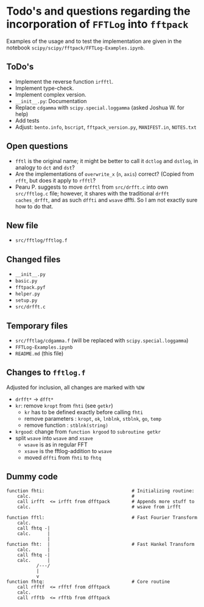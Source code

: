 Todo's and questions regarding the incorporation of `FFTLog` into `fftpack`
===========================================================================

Examples of the usage and to test the implementation are given in the notebook
`scipy/scipy/fftpack/FFTLog-Examples.ipynb`.


ToDo's
------
- Implement the reverse function `irfftl`.
- Implement type-check.
- Implement complex version.
- `__init__.py`: Documentation
- Replace `cdgamma` with `scipy.special.loggamma` (asked Joshua W. for help)
- Add tests
- Adjust: `bento.info`, `bscript`, `fftpack_version.py`, `MANIFEST.in`,
  `NOTES.txt`


Open questions
--------------
- `fftl` is the original name; it might be better to call it `dctlog` and
  `dstlog`, in analogy to `dct` and `dst`?
- Are the implementations of `overwrite_x` (`n`, `axis`) correct? (Copied from
  `rfft`, but does it apply to `rfftl`?
- Pearu P. suggests to move `drfftl` from `src/drfft.c` into own `src/fftlog.c`
  file; however, it shares with the traditional `drfft` `caches_drfft`, and as
  such `dffti` and `wsave` dffti. So I am not exactly sure how to do that.


New file
--------
- `src/fftlog/fftlog.f`


Changed files
-------------
- `__init__.py`
- `basic.py`
- `fftpack.pyf`
- `helper.py`
- `setup.py`
- `src/drfft.c`


Temporary files
---------------
- `src/fftlag/cdgamma.f` (will be replaced with `scipy.special.loggamma`)
- `FFTLog-Examples.ipynb`
- `README.md` (this file)


Changes to `fftlog.f`
---------------------
Adjusted for inclusion, all changes are marked with `%DW`
- `drfft*` -> `dfft*`
- `kr`: remove `kropt` from `fhti` (see `getkr`)
  - `kr` has to be defined exactly before calling `fhti`
  - remove parameters : `kropt`, `ok`, `lnblnk`, `stblnk`, `go`, `temp`
  - remove function   : `stblnk(string)`
- `krgood`: change from `function krgood` to `subroutine getkr`
- split `wsave` into `wsave` and `xsave`
  - `wsave` is as in regular FFT
  - `xsave` is the fftlog-addition to `wsave`
  - moved `dffti` from `fhti` to `fhtq`


Dummy code
----------

    function fhti:                                # Initializing routine:
        calc.                                     #
        call irfft  <= irfft from dfftpack        # Appends more stuff to
        calc.                                     # wsave from irfft

    function fftl:                                # Fast Fourier Transform
        calc.
        call fhtq -|
        calc.      |
                   |
    function fht:  |                              # Fast Hankel Transform
        calc.      |
        call fhtq -|
        calc.      |
               /---/
               |
               v
    function fhtq:                                # Core routine
        call rfftf  <= rfftf from dfftpack
        calc.
        call rfftb  <= rfftb from dfftpack

